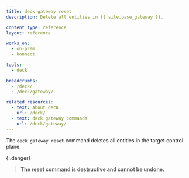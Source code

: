 ```yaml
---
title: deck gateway reset
description: Delete all entities in {{ site.base_gateway }}.

content_type: reference
layout: reference

works_on:
  - on-prem
  - konnect

tools:
  - deck

breadcrumbs:
  - /deck/
  - /deck/gateway/

related_resources:
  - text: About decK
    url: /deck/
  - text: deck gateway commands
    url: /deck/gateway/
---
```


The `deck gateway reset` command deletes all entities in the target control plane.

{:.danger}
> **The reset command is destructive and cannot be undone.**
